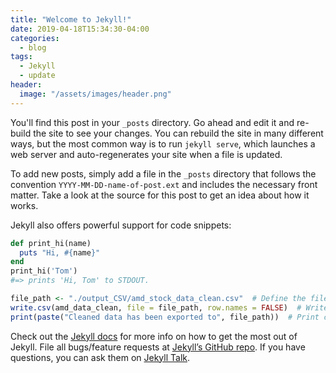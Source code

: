```yaml
---
title: "Welcome to Jekyll!"
date: 2019-04-18T15:34:30-04:00
categories:
  - blog
tags:
  - Jekyll
  - update
header:
  image: "/assets/images/header.png"
---
```


You'll find this post in your `_posts` directory. Go ahead and edit it and re-build the site to see your changes. You can rebuild the site in many different ways, but the most common way is to run `jekyll serve`, which launches a web server and auto-regenerates your site when a file is updated.

To add new posts, simply add a file in the `_posts` directory that follows the convention `YYYY-MM-DD-name-of-post.ext` and includes the necessary front matter. Take a look at the source for this post to get an idea about how it works.

Jekyll also offers powerful support for code snippets:

```ruby
def print_hi(name)
  puts "Hi, #{name}"
end
print_hi('Tom')
#=> prints 'Hi, Tom' to STDOUT.
```

```r
file_path <- "./output_CSV/amd_stock_data_clean.csv"  # Define the file name and path
write.csv(amd_data_clean, file = file_path, row.names = FALSE)  # Write the data frame to a CSV file
print(paste("Cleaned data has been exported to", file_path))  # Print confirmation message
```

Check out the [Jekyll docs][jekyll-docs] for more info on how to get the most out of Jekyll. File all bugs/feature requests at [Jekyll’s GitHub repo][jekyll-gh]. If you have questions, you can ask them on [Jekyll Talk][jekyll-talk].

[jekyll-docs]: https://jekyllrb.com/docs/home
[jekyll-gh]:   https://github.com/jekyll/jekyll
[jekyll-talk]: https://talk.jekyllrb.com/

